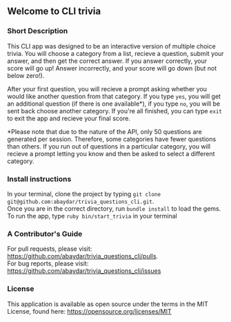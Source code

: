 ## Welcome to CLI trivia

### Short Description 

This CLI app was designed to be an interactive version of multiple choice trivia.  You will choose a category from a list, recieve a question, submit your answer, and then get the correct answer.  If you answer correctly, your score will go up!  Answer incorrectly, and your score will go down (but not below zero!).

After your first question, you will recieve a prompt asking whether you would like another question from that category.  If you type `yes`, you will get an additional question (if there is one available*), if you type `no`, you will be sent back choose another category.  If you're all finished, you can type `exit` to exit the app and recieve your final score.

*Please note that due to the nature of the API, only 50 questions are generated per session.  Therefore, some categories have fewer questions than others.  If you run out of questions in a particular category, you will recieve a prompt letting you know and then be asked to select a different category.

### Install instructions

In your terminal, clone the project by typing `git clone git@github.com:abaydar/trivia_questions_cli.git`.  
Once you are in the correct directory, run `bundle install` to load the gems.  
To run the app, type `ruby bin/start_trivia` in your terminal

### A Contributor's Guide

For pull requests, please visit: <https://github.com/abaydar/trivia_questions_cli/pulls>.  
For bug reports, please visit: <https://github.com/abaydar/trivia_questions_cli/issues>

### License 
This application is available as open source under the terms in the MIT License, found here: <https://opensource.org/licenses/MIT>
